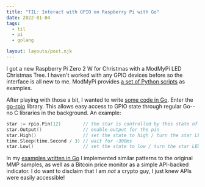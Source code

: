 ```yaml
---
title: "TIL: Interact with GPIO on Raspberry Pi with Go"
date: 2022-01-04
tags:
  - til
  - pi
  - golang

layout: layouts/post.njk
---
```


I got a new Raspberry Pi Zero 2 W for Christmas with a ModMyPi LED Christmas Tree. I haven't worked with any GPIO devices before so the interface is all new to me. ModMyPi provides [a set of Python scripts](https://github.com/modmypi/Programmable-Xmas-Tree) as examples.

After playing with those a bit, I wanted to write [some code in Go](https://github.com/tydar/mmpxmas-go). Enter the [go-rpio](https://github.com/stianeikeland/go-rpio) library. This allows easy access to GPIO state through regular Go--no C libraries in the background. An example:


```go
star := rpio.Pin(12)        // the star is controlled by thes state of the GPIO pin Rpi labels with index 12
star.Output()               // enable output for the pin
star.High()                 // set the state to high / turn the star LED on
time.Sleep(time.Second / 3) // wait for ~300ms
star.Low()                  // set the state to low / turn the star LED off
```

In my [examples written in Go](https://github.com/tydar/mmpxmas-go) I implemented similar patterns to the original MMP samples, as well as a Bitcoin price monitor as a simple API-backed indicator. I do want to disclaim that I am *not* a crypto guy, I just knew APIs were easily accessible!
